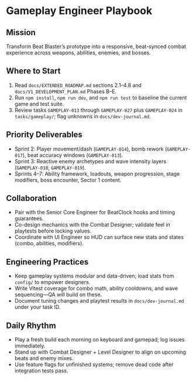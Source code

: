 # Gameplay Engineer Playbook

## Mission
Transform Beat Blaster’s prototype into a responsive, beat-synced combat experience across weapons, abilities, enemies, and bosses.

## Where to Start
1. Read `docs/EXTENDED_ROADMAP.md` sections 2.1–4.8 and `docs/V1_DEVELOPMENT_PLAN.md` Phases B–E.
2. Run `npm install`, `npm run dev`, and `npm run test` to baseline the current game and test suite.
3. Review tasks `GAMEPLAY-013` through `GAMEPLAY-027` plus `GAMEPLAY-024` in `tasks/gameplay/`; flag unknowns in `docs/dev-journal.md`.

## Priority Deliverables
- Sprint 2: Player movement/dash (`GAMEPLAY-014`), bomb rework (`GAMEPLAY-017`), beat accuracy windows (`GAMEPLAY-013`).
- Sprint 3: Reactive enemy archetypes and wave intensity layers (`GAMEPLAY-018`, `GAMEPLAY-019`).
- Sprints 4–7: Ability framework, loadouts, weapon progression, stage modifiers, boss encounter, Sector 1 content.

## Collaboration
- Pair with the Senior Core Engineer for BeatClock hooks and timing guarantees.
- Co-design mechanics with the Combat Designer; validate feel in playtests before locking values.
- Coordinate with UI Engineer so HUD can surface new stats and states (combo, abilities, modifiers).

## Engineering Practices
- Keep gameplay systems modular and data-driven; load stats from `config/` to empower designers.
- Write Vitest coverage for combo math, ability cooldowns, and wave sequencing—QA will build on these.
- Document tuning changes and playtest results in `docs/dev-journal.md` under your task ID.

## Daily Rhythm
- Play a fresh build each morning on keyboard and gamepad; log issues immediately.
- Stand up with Combat Designer + Level Designer to align on upcoming beats and enemy mixes.
- Use feature flags for unfinished systems; remove dead code after integration tests pass.

